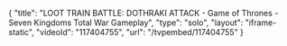 {
    "title": "LOOT TRAIN BATTLE: DOTHRAKI ATTACK - Game of Thrones - Seven Kingdoms Total War Gameplay",
    "type": "solo",
    "layout": "iframe-static",
    "videoId": "117404755",
    "url": "\/tvpembed\/117404755"
}